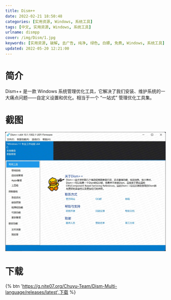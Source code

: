 ```yaml
---
title: Dism++
date: 2022-02-21 18:50:48
categories: [实用资源, Windows, 系统工具]
tags: [中文, 实用资源, Windows, 系统工具]
urlname: dismpp
cover: /img/Dism/1.jpg
keywords: [实用资源, 破解, 去广告, 纯净, 绿色, 白嫖, 免费, Windows, 系统工具]
updated: 2022-05-20 12:21:00
---
```


# 简介

Dism++ 是一款 Windows 系统管理优化工具，它解决了我们安装、维护系统的一大痛点问题——自定义设置和优化。相当于一个 “一站式” 管理优化工具集。

# 截图

![](/img/Dism/2.jpg)

# 下载

{% btn 'https://g.nite07.org/Chuyu-Team/Dism-Multi-language/releases/latest',下载 %}
